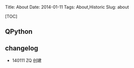 Title: About
Date: 2014-01-11 
Tags: About,Historic
Slug: about


[TOC]

## QPython

## changelog

- 140111 ZQ 创建
